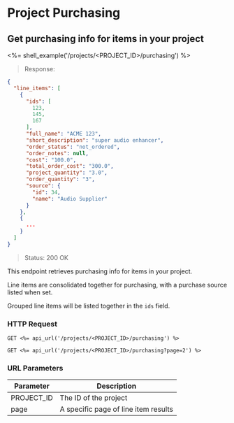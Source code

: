 # Project Purchasing

## Get purchasing info for items in your project

<%= shell_example('/projects/<PROJECT_ID>/purchasing') %>

> Response:

```json
{
  "line_items": [
    {
      "ids": [
        123,
        145,
        167
      ],
      "full_name": "ACME 123",
      "short_description": "super audio enhancer",
      "order_status": "not_ordered",
      "order_notes": null,
      "cost": "100.0",
      "total_order_cost": "300.0",
      "project_quantity": "3.0",
      "order_quantity": "3",
      "source": {
        "id": 34,
        "name": "Audio Supplier"
      }
    },
    {
      ...
    }
  ]
}
```

> Status: 200 OK

This endpoint retrieves purchasing info for items in your project.

Line items are consolidated together for purchasing, with a purchase source listed
when set.

Grouped line items will be listed together in the `ids` field.

### HTTP Request

`GET <%= api_url('/projects/<PROJECT_ID>/purchasing') %>`

`GET <%= api_url('/projects/<PROJECT_ID>/purchasing?page=2') %>`

### URL Parameters

Parameter | Description
--------- | -----------
PROJECT_ID | The ID of the project
page | A specific page of line item results
